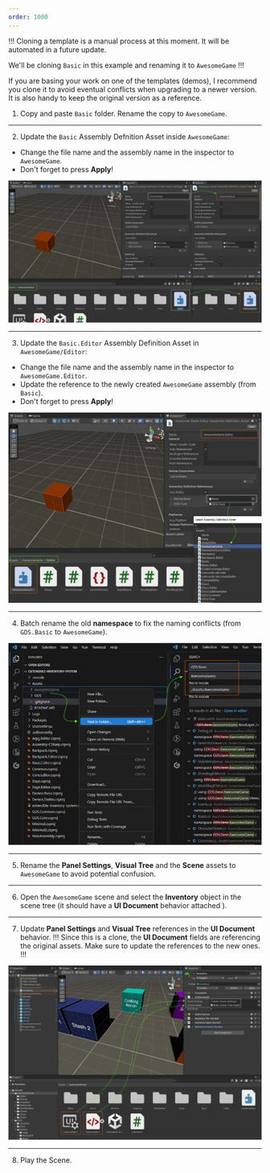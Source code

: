 ```yaml
---
order: 1000
---
```


!!!
Cloning a template is a manual process at this moment. It will be automated in a future update.

We'll be cloning `Basic` in this example and renaming it to `AwesomeGame`
!!!

If you are basing your work on one of the templates (demos), I recommend you clone it to avoid eventual conflicts when upgrading to a newer version. It is also handy to keep the original version as a reference.

1. Copy and paste `Basic` folder. Rename the copy to `AwesomeGame`.
---
2. Update the `Basic` Assembly Defnition Asset inside `AwesomeGame`:
- Change the file name and the assembly name in the inspector to `AwesomeGame`. 
- Don't forget to press **Apply**!

![](/static/images/tutorials/rename-assembly.jpg)

---
3. Update the `Basic.Editor` Assembly Definition Asset in `AwesomeGame/Editor`:
- Change the file name and the assembly name in the inspector to `AwesomeGame.Editor`. 
- Update the reference to the newly created `AwesomeGame` assembly (from `Basic`).
- Don't forget to press **Apply**!

![](/static/images/tutorials/rename-editor-assembly.jpg)

---
4. Batch rename the old **namespace** to fix the naming conflicts (from `GDS.Basic` to `AwesomeGame`).

![](/static/images/tutorials/batch-rename.jpg)

---
5. Rename the **Panel Settings**, **Visual Tree** and the **Scene** assets to `AwesomeGame` to avoid potential confusion.

---
6. Open the `AwesomeGame` scene and select the **Inventory** object in the scene tree (it should have a **UI Document** behavior attached ).

---
7. Update  **Panel Settings** and **Visual Tree** references in the **UI Document** behavior.
!!!
Since this is a clone, the **UI Document** fields are referencing the original assets.
Make sure to update the references to the new ones.
!!!

![](/static/images/tutorials/cloned-update-ref.jpg)

---
8. Play the Scene.
